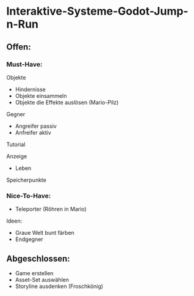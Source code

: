 # Interaktive-Systeme-Godot-Jump-n-Run

## Offen:
### Must-Have:

Objekte
- Hindernisse 
- Objekte einsammeln
- Objekte die Effekte auslösen (Mario-Pilz)

Gegner
- Angreifer passiv
- Anfreifer aktiv

Tutorial

Anzeige
- Leben

Speicherpunkte


### Nice-To-Have:
- Teleporter (Röhren in Mario)

Ideen:
- Graue Welt bunt färben
- Endgegner


## Abgeschlossen:
- Game erstellen
- Asset-Set auswählen
- Storyline ausdenken (Froschkönig)
